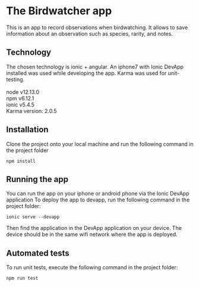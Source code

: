 # The Birdwatcher app

This is an app to record observations when birdwatching. It allows to save information about an observation such as species, rarity, and notes.

## Technology

The chosen technology is ionic + angular. 
An iphone7 with Ionic DevApp installed was used while developing the app.
Karma was used for unit-testing.
<br />
<br />
node v12.13.0<br />
npm v6.12.1<br />
ionic v5.4.5<br />
Karma version: 2.0.5<br />

## Installation

Clone the project onto your local machine and run the following command in the project folder

```
npm install

```

## Running the app

You can run the app on your iphone or android phone via the Ionic DevApp application
To deploy the app to devapp, run the following command in the project folder:

```
ionic serve --devapp

```

Then find the application in the DevApp application on your device. The device should be in the same wifi network where the app is deployed.

## Automated tests

To run unit tests, execute the following command in the project folder:


```
npm run test

```
